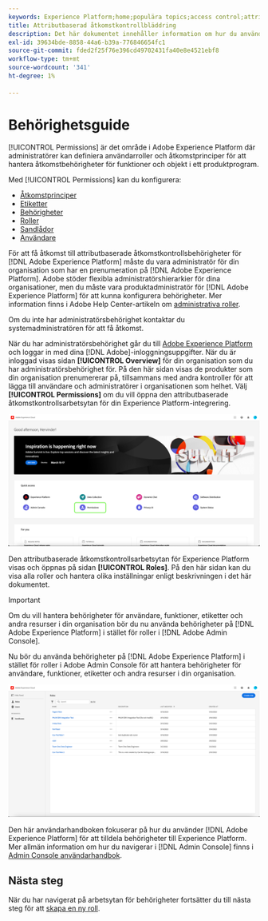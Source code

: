 ```yaml
---
keywords: Experience Platform;home;populära topics;access control;attribute-based access control;ABAC
title: Attributbaserad åtkomstkontrollbläddring
description: Det här dokumentet innehåller information om hur du använder gränssnittet Behörigheter i Adobe Experience Platform
exl-id: 39634bde-8858-44a6-b39a-776846654fc1
source-git-commit: fded2f25f76e396cd49702431fa40e8e4521ebf8
workflow-type: tm+mt
source-wordcount: '341'
ht-degree: 1%

---
```


# Behörighetsguide

[!UICONTROL Permissions] är det område i Adobe Experience Platform där administratörer kan definiera användarroller och åtkomstprinciper för att hantera åtkomstbehörigheter för funktioner och objekt i ett produktprogram.

Med [!UICONTROL Permissions] kan du konfigurera:

* [Åtkomstprinciper](./policies.md)
* [Etiketter](./labels.md)
* [Behörigheter](./permissions.md)
* [Roller](./roles.md)
* [Sandlådor](./sandboxes.md)
* [Användare](./users.md)

För att få åtkomst till attributbaserade åtkomstkontrollsbehörigheter för [!DNL Adobe Experience Platform] måste du vara administratör för din organisation som har en prenumeration på [!DNL Adobe Experience Platform]. Adobe stöder flexibla administratörshierarkier för dina organisationer, men du måste vara produktadministratör för [!DNL Adobe Experience Platform] för att kunna konfigurera behörigheter. Mer information finns i Adobe Help Center-artikeln om [administrativa roller](https://helpx.adobe.com/enterprise/using/admin-roles.html).

Om du inte har administratörsbehörighet kontaktar du systemadministratören för att få åtkomst.

När du har administratörsbehörighet går du till [Adobe Experience Platform](https://experience.adobe.com/) och loggar in med dina [!DNL Adobe]-inloggningsuppgifter. När du är inloggad visas sidan **[!UICONTROL Overview]** för din organisation som du har administratörsbehörighet för. På den här sidan visas de produkter som din organisation prenumererar på, tillsammans med andra kontroller för att lägga till användare och administratörer i organisationen som helhet. Välj **[!UICONTROL Permissions]** om du vill öppna den attributbaserade åtkomstkontrollsarbetsytan för din Experience Platform-integrering.

![flac-select-product](../../images/flac-ui/flac-select-product.png)

Den attributbaserade åtkomstkontrollsarbetsytan för Experience Platform visas och öppnas på sidan **[!UICONTROL Roles]**. På den här sidan kan du visa alla roller och hantera olika inställningar enligt beskrivningen i det här dokumentet.

>[!IMPORTANT]
>
>Om du vill hantera behörigheter för användare, funktioner, etiketter och andra resurser i din organisation bör du nu använda behörigheter på [!DNL Adobe Experience Platform] i stället för roller i [!DNL Adobe Admin Console].

Nu bör du använda behörigheter på [!DNL Adobe Experience Platform] i stället för roller i Adobe Admin Console för att hantera behörigheter för användare, funktioner, etiketter och andra resurser i din organisation.

![flac-select-roles](../../images/flac-ui/flac-select-roles.png)

Den här användarhandboken fokuserar på hur du använder [!DNL Adobe Experience Platform] för att tilldela behörigheter till Experience Platform. Mer allmän information om hur du navigerar i [!DNL Admin Console] finns i [Admin Console användarhandbok](https://helpx.adobe.com/se/enterprise/using/admin-console.html).

## Nästa steg

När du har navigerat på arbetsytan för behörigheter fortsätter du till nästa steg för att [skapa en ny roll](roles.md).
